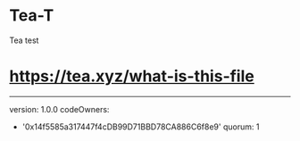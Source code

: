 # Tea-T
Tea test

# https://tea.xyz/what-is-this-file
---
version: 1.0.0
codeOwners:
  - '0x14f5585a317447f4cDB99D71BBD78CA886C6f8e9'
quorum: 1
